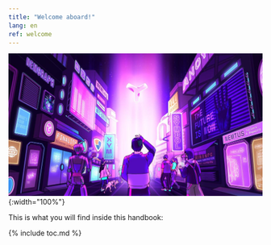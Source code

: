 ```yaml
---
title: "Welcome aboard!"
lang: en
ref: welcome
---
```


![Welcome](../images/welcome.jpg){:width="100%"}

This is what you will find inside this handbook:

{% include toc.md %}
